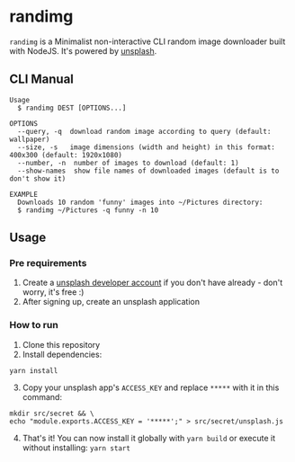 # randimg

`randimg` is a Minimalist non-interactive CLI random image downloader built with NodeJS. It's powered by [unsplash](https://unsplash.com).

## CLI Manual

```
Usage
  $ randimg DEST [OPTIONS...]

OPTIONS
  --query, -q  download random image according to query (default: wallpaper)
  --size, -s   image dimensions (width and height) in this format: 400x300 (default: 1920x1080)
  --number, -n  number of images to download (default: 1)
  --show-names  show file names of downloaded images (default is to don't show it)

EXAMPLE
  Downloads 10 random 'funny' images into ~/Pictures directory:
  $ randimg ~/Pictures -q funny -n 10
```

## Usage

### Pre requirements

1. Create a [unsplash developer account](https://unsplash.com/developers) if you don't have already - don't worry, it's free :)
2. After signing up, create an unsplash application

### How to run

1. Clone this repository
2. Install dependencies:

```
yarn install
```

3. Copy your unsplash app's `ACCESS_KEY` and replace `*****` with it in this command:

```
mkdir src/secret && \
echo "module.exports.ACCESS_KEY = '*****';" > src/secret/unsplash.js
```

4. That's it! You can now install it globally with `yarn build` or execute it without installing: `yarn start`
